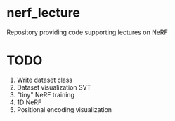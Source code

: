 # nerf_lecture
Repository providing code supporting lectures on NeRF

# TODO
1. Write dataset class
2. Dataset visualization SVT
3. "tiny" NeRF training
4. 1D NeRF
5. Positional encoding visualization
